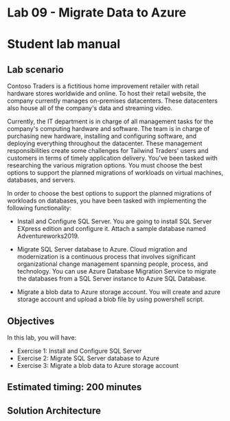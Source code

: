 # Lab 09 - Migrate Data to Azure
# Student lab manual

## Lab scenario

Contoso Traders is a fictitious home improvement retailer with retail hardware stores worldwide and online. To host their retail website, the company currently manages on-premises datacenters. These datacenters also house all of the company's data and streaming video.

Currently, the IT department is in charge of all management tasks for the company's computing hardware and software. The team is in charge of purchasing new hardware, installing and configuring software, and deploying everything throughout the datacenter. These management responsibilities create some challenges for Tailwind Traders' users and customers in terms of timely application delivery. You've been tasked with researching the various migration options. You must choose the best options to support the planned migrations of workloads on virtual machines, databases, and servers.

In order to choose the best options to support the planned migrations of workloads on databases, you have been tasked with implementing the following functionality:

- Install and Configure SQL Server. You are going to install SQL Server EXpress edition and configure it. Attach a sample database named Adventureworks2019.

- Migrate SQL Server database to Azure. Cloud migration and modernization is a continuous process that involves significant organizational change management spanning people, process, and technology. You can use Azure Database Migration Service to migrate the databases from a SQL Server instance to Azure SQL Database.

- Migrate a blob data to Azure storage account. You will create and azure storage account and upload a blob file by using powershell script.


## Objectives

In this lab, you will have:

+ Exercise 1: Install and Configure SQL Server
+ Exercise 2: Migrate SQL Server database to Azure
+ Exercise 3: Migrate a blob data to Azure storage account


## Estimated timing: 200 minutes
## Solution Architecture

